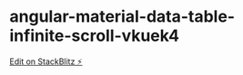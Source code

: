 # angular-material-data-table-infinite-scroll-vkuek4

[Edit on StackBlitz ⚡️](https://stackblitz.com/edit/angular-material-data-table-infinite-scroll-vkuek4)